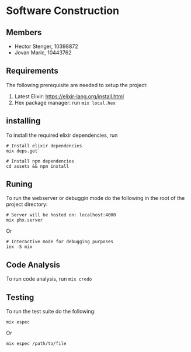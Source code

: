 # Software Construction
## Members
- Hector Stenger, 10398872
- Jovan Maric, 10443762

## Requirements
The following prerequisite are needed to setup the project:

1. Latest Elixir: https://elixir-lang.org/install.html
2. Hex package manager: run `mix local.hex`

## installing
To install the required elixir dependencies, run

```
# Install elixir dependencies
mix deps.get`

# Install npm dependencies
cd assets && npm install
```

## Runing
To run the webserver or debuggin mode do the following in the root of the project
directory:

```
# Server will be hosted on: localhost:4000
mix phx.server
```

Or

```
# Interactive mode for debugging purposes
iex -S mix
```

## Code Analysis
To run code analysis, run `mix credo`

## Testing
To run the test suite do the following:

```
mix espec
```

Or

```
mix espec /path/to/file
```
